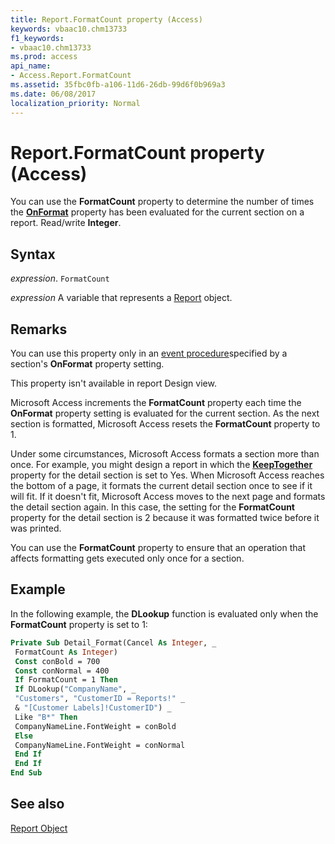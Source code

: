 ```yaml
---
title: Report.FormatCount property (Access)
keywords: vbaac10.chm13733
f1_keywords:
- vbaac10.chm13733
ms.prod: access
api_name:
- Access.Report.FormatCount
ms.assetid: 35fbc0fb-a106-11d6-26db-99d6f0b969a3
ms.date: 06/08/2017
localization_priority: Normal
---
```



# Report.FormatCount property (Access)

You can use the  **FormatCount** property to determine the number of times the **[OnFormat](Access.Section.OnFormat.md)** property has been evaluated for the current section on a report. Read/write **Integer**.


## Syntax

_expression_. `FormatCount`

_expression_ A variable that represents a [Report](Access.Report.md) object.


## Remarks

You can use this property only in an [event procedure](../access/Concepts/Settings/set-properties-by-using-visual-basic.md)specified by a section's  **OnFormat** property setting.

This property isn't available in report Design view.

Microsoft Access increments the  **FormatCount** property each time the **OnFormat** property setting is evaluated for the current section. As the next section is formatted, Microsoft Access resets the **FormatCount** property to 1.

Under some circumstances, Microsoft Access formats a section more than once. For example, you might design a report in which the  **[KeepTogether](Access.Section.KeepTogether.md)** property for the detail section is set to Yes. When Microsoft Access reaches the bottom of a page, it formats the current detail section once to see if it will fit. If it doesn't fit, Microsoft Access moves to the next page and formats the detail section again. In this case, the setting for the **FormatCount** property for the detail section is 2 because it was formatted twice before it was printed.

You can use the  **FormatCount** property to ensure that an operation that affects formatting gets executed only once for a section.


## Example

In the following example, the  **DLookup** function is evaluated only when the **FormatCount** property is set to 1:


```vb
Private Sub Detail_Format(Cancel As Integer, _ 
 FormatCount As Integer) 
 Const conBold = 700 
 Const conNormal = 400 
 If FormatCount = 1 Then 
 If DLookup("CompanyName", _ 
 "Customers", "CustomerID = Reports!" _ 
 & "[Customer Labels]!CustomerID") _ 
 Like "B*" Then 
 CompanyNameLine.FontWeight = conBold 
 Else 
 CompanyNameLine.FontWeight = conNormal 
 End If 
 End If 
End Sub
```


## See also


[Report Object](Access.Report.md)

